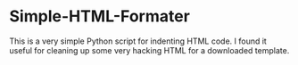 # Simple-HTML-Formater

This is a very simple Python script for indenting HTML code. I found it useful for cleaning up some very hacking HTML for a downloaded template.
